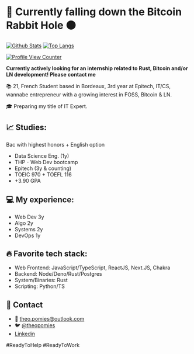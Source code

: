 # 🦀 Currently falling down the Bitcoin Rabbit Hole 🟠
[![Github Stats](https://github-readme-stats.vercel.app/api?username=theopomies&count_private=true&show_icons=true&theme=gruvbox)](https://github.com/theopomies)
[![Top Langs](https://github-readme-stats.vercel.app/api/top-langs/?username=theopomies&layout=compact&count_private=true&theme=gruvbox)](https://github.com/theopomies)

[![Profile View Counter](https://komarev.com/ghpvc/?username=theopomies)](https://github.com/theopomies)

**Currently actively looking for an internship related to Rust, Bitcoin and/or LN development! Please contact me**

📚 21, French Student based in Bordeaux, 3rd year at Epitech, IT/CS, wannabe entrepreneur with a growing interest in FOSS, Bitcoin & LN.

🎓 Preparing my title of IT Expert.

## 📈 Studies:
Bac with highest honors + English option
- Data Science Eng. (1y)
- THP - Web Dev bootcamp
- Epitech (3y & counting)
- TOEIC 970 + TOEFL 116
- +3.90 GPA

## 💻 My experience:
- Web Dev 3y
- Algo 2y
- Systems 2y
- DevOps 1y

## 🔥 Favorite tech stack:
- Web Frontend: JavaScript/TypeScript, ReactJS, Next.JS, Chakra
- Backend: Node/Deno/Rust/Postgres
- System/Binaries: Rust
- Scripting: Python/TS

## 📩 Contact
- 📩 theo.pomies@outlook.com
- 🐦 [@theopomies](https://www.twitter.com/theopomies)
- [Linkedin](https://www.linkedin.com/in/theo-pomies-dev/)

#ReadyToHelp #ReadyToWork

